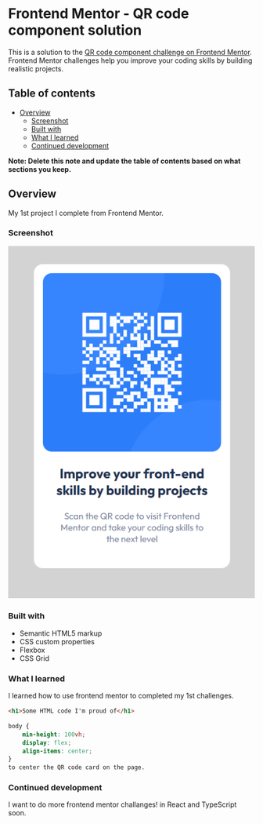 # Frontend Mentor - QR code component solution

This is a solution to the [QR code component challenge on Frontend Mentor](https://www.frontendmentor.io/challenges/qr-code-component-iux_sIO_H). Frontend Mentor challenges help you improve your coding skills by building realistic projects. 

## Table of contents

- [Overview](#overview)
  - [Screenshot](#screenshot)
  - [Built with](#built-with)
  - [What I learned](#what-i-learned)
  - [Continued development](#continued-development)


**Note: Delete this note and update the table of contents based on what sections you keep.**

## Overview

My 1st project I complete from Frontend Mentor. 

### Screenshot

![](./qr-code-component.png)


### Built with

- Semantic HTML5 markup
- CSS custom properties
- Flexbox
- CSS Grid

### What I learned

I learned how to use frontend mentor to completed my 1st challenges.

```html
<h1>Some HTML code I'm proud of</h1>
```
```css
body {
    min-height: 100vh;
    display: flex;
    align-items: center;
} 
to center the QR code card on the page.   
```

### Continued development

I want to do more frontend mentor challanges! in React and TypeScript soon. 


